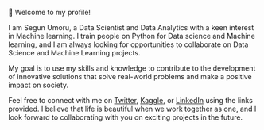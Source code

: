 👋 Welcome to my profile!

I am Segun Umoru, a Data Scientist and Data Analytics with a keen interest in Machine learning. I train people on Python for Data science and Machine learning, and I am always looking for opportunities to collaborate on Data Science and Machine Learning projects.

My goal is to use my skills and knowledge to contribute to the development of innovative solutions that solve real-world problems and make a positive impact on society.

Feel free to connect with me on [Twitter](https://twitter.com/SegunUmoru), [Kaggle](https://www.kaggle.com/segunumoru), or [LinkedIn](https://www.linkedin.com/in/segun-umoru/) using the links provided. I believe that life is beautiful when we work together as one, and I look forward to collaborating with you on exciting projects in the future.
